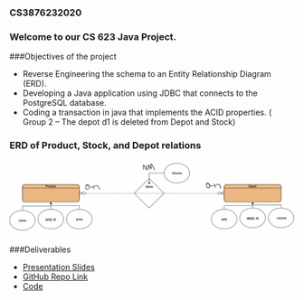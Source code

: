 ### CS3876232020
### Welcome to our CS 623 Java Project.

###Objectives of the project

* Reverse Engineering the schema to an Entity Relationship Diagram (ERD).
* Developing a Java application using JDBC that connects to the PostgreSQL database.
* Coding a transaction in java that implements the ACID properties. ( Group 2 – The depot d1 is deleted from Depot and Stock)

### ERD of Product, Stock, and Depot relations
![ERD of Product, Stock, Depot relations](ERD.png)  

###Deliverables

* [Presentation Slides](https://docs.google.com/presentation/d/11QnvCmhk8FiNOp9CRXfIyAlhApet7oEmFFlo6x6ZZAo/edit#slide=id.p)
* [GitHub Repo Link](https://github.com/bhattavi/CS3876232020)
* [Code](https://github.com/bhattavi/CS3876232020/blob/master/javasql/src/javasql/SqlAcid.java)
